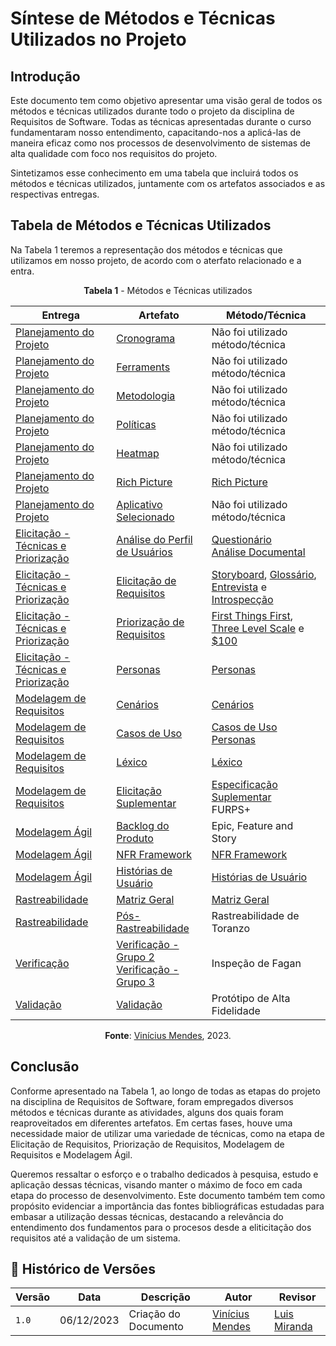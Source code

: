 # Síntese de Métodos e Técnicas Utilizados no Projeto

## Introdução

Este documento tem como objetivo apresentar uma visão geral de todos os métodos e técnicas utilizados durante todo o projeto da disciplina de Requisitos de Software. Todas as técnicas apresentadas durante o curso fundamentaram nosso entendimento, capacitando-nos a aplicá-las de maneira eficaz como nos processos de desenvolvimento de sistemas de alta qualidade com foco nos requisitos do projeto.

Sintetizamos esse conhecimento em uma tabela que incluirá todos os métodos e técnicas utilizados, juntamente com os artefatos associados e as respectivas entregas.

## Tabela de Métodos e Técnicas Utilizados

Na Tabela 1 teremos a representação dos métodos e técnicas que utilizamos em nosso projeto, de acordo com o aterfato relacionado e a entra.

<center>
  
**Tabela 1** - Métodos e Técnicas utilizados

| Entrega | Artefato | Método/Técnica |
|---------|----------|----------------|
|[Planejamento do Projeto](https://github.com/Requisitos-de-Software/2023.2-Carteira_Digital_de_Transito/tree/main/docs/planejamento) |[Cronograma](https://requisitos-de-software.github.io/2023.2-Carteira_Digital_de_Transito/planejamento/cronograma/) | Não foi utilizado método/técnica | 
|[Planejamento do Projeto](https://github.com/Requisitos-de-Software/2023.2-Carteira_Digital_de_Transito/tree/main/docs/planejamento) |[Ferraments](https://requisitos-de-software.github.io/2023.2-Carteira_Digital_de_Transito/planejamento/ferramenta/) | Não foi utilizado método/técnica|
|[Planejamento do Projeto](https://github.com/Requisitos-de-Software/2023.2-Carteira_Digital_de_Transito/tree/main/docs/planejamento) |[Metodologia](https://requisitos-de-software.github.io/2023.2-Carteira_Digital_de_Transito/planejamento/metodologia/) | Não foi utilizado método/técnica|
|[Planejamento do Projeto](https://github.com/Requisitos-de-Software/2023.2-Carteira_Digital_de_Transito/tree/main/docs/planejamento) |[Políticas](https://requisitos-de-software.github.io/2023.2-Carteira_Digital_de_Transito/planejamento/pol%C3%ADticas/) | Não foi utilizado método/técnica|
|[Planejamento do Projeto](https://github.com/Requisitos-de-Software/2023.2-Carteira_Digital_de_Transito/tree/main/docs/planejamento) |[Heatmap](https://requisitos-de-software.github.io/2023.2-Carteira_Digital_de_Transito/planejamento/Heatmap/) | Não foi utilizado método/técnica|
|[Planejamento do Projeto](https://github.com/Requisitos-de-Software/2023.2-Carteira_Digital_de_Transito/tree/main/docs/planejamento) |[Rich Picture](https://requisitos-de-software.github.io/2023.2-Carteira_Digital_de_Transito/pr%C3%A9-rastreabilidade/rich%20picture/) | [Rich Picture](https://requisitos-de-software.github.io/2023.2-Carteira_Digital_de_Transito/pr%C3%A9-rastreabilidade/rich%20picture/) | 
|[Planejamento do Projeto](https://github.com/Requisitos-de-Software/2023.2-Carteira_Digital_de_Transito/tree/main/docs/planejamento) |[Aplicativo Selecionado](https://requisitos-de-software.github.io/2023.2-Carteira_Digital_de_Transito/planejamento/aplicativo/) |Não foi utilizado método/técnica |
| [Elicitação - Técnicas e Priorização](https://github.com/Requisitos-de-Software/2023.2-Carteira_Digital_de_Transito/tree/main/docs/elicita%C3%A7%C3%A3o) | [Análise do Perfil de Usuários](https://requisitos-de-software.github.io/2023.2-Carteira_Digital_de_Transito/elicita%C3%A7%C3%A3o/PerfildeUsuario/PerfilUsuario/) | [Questionário](https://requisitos-de-software.github.io/2023.2-Carteira_Digital_de_Transito/elicita%C3%A7%C3%A3o/PerfildeUsuario/Questionario/) <br> [Análise Documental](https://requisitos-de-software.github.io/2023.2-Carteira_Digital_de_Transito/elicita%C3%A7%C3%A3o/PerfildeUsuario/AnaliseDocumento/) |
| [Elicitação - Técnicas e Priorização](https://github.com/Requisitos-de-Software/2023.2-Carteira_Digital_de_Transito/tree/main/docs/elicita%C3%A7%C3%A3o) | [Elicitação de Requisitos](https://requisitos-de-software.github.io/2023.2-Carteira_Digital_de_Transito/elicita%C3%A7%C3%A3o/requisitos_elicitados/) | [Storyboard](https://requisitos-de-software.github.io/2023.2-Carteira_Digital_de_Transito/elicita%C3%A7%C3%A3o/storyboard/), [Glossário](https://requisitos-de-software.github.io/2023.2-Carteira_Digital_de_Transito/elicita%C3%A7%C3%A3o/glossario/), [Entrevista](https://requisitos-de-software.github.io/2023.2-Carteira_Digital_de_Transito/elicita%C3%A7%C3%A3o/entrevista/) e [Introspecção](https://requisitos-de-software.github.io/2023.2-Carteira_Digital_de_Transito/elicita%C3%A7%C3%A3o/Introspeccao/) |
| [Elicitação - Técnicas e Priorização](https://github.com/Requisitos-de-Software/2023.2-Carteira_Digital_de_Transito/tree/main/docs/elicita%C3%A7%C3%A3o) | [Priorização de Requisitos](https://requisitos-de-software.github.io/2023.2-Carteira_Digital_de_Transito/elicita%C3%A7%C3%A3o/requisitos_elicitados/) | [First Things First](https://requisitos-de-software.github.io/2023.2-Carteira_Digital_de_Transito/elicita%C3%A7%C3%A3o/prioriza%C3%A7%C3%A3o/first_things_first/), [Three Level Scale](https://requisitos-de-software.github.io/2023.2-Carteira_Digital_de_Transito/elicita%C3%A7%C3%A3o/prioriza%C3%A7%C3%A3o/three_level_scale/) e [$100](https://requisitos-de-software.github.io/2023.2-Carteira_Digital_de_Transito/elicita%C3%A7%C3%A3o/prioriza%C3%A7%C3%A3o/100/) |
| [Elicitação - Técnicas e Priorização](https://github.com/Requisitos-de-Software/2023.2-Carteira_Digital_de_Transito/tree/main/docs/elicita%C3%A7%C3%A3o) | [Personas](https://requisitos-de-software.github.io/2023.2-Carteira_Digital_de_Transito/elicita%C3%A7%C3%A3o/personas/) | [Personas](https://requisitos-de-software.github.io/2023.2-Carteira_Digital_de_Transito/elicita%C3%A7%C3%A3o/personas/) | 
| [Modelagem de Requisitos](https://github.com/Requisitos-de-Software/2023.2-Carteira_Digital_de_Transito/tree/main/docs/modelagem) | [Cenários](https://requisitos-de-software.github.io/2023.2-Carteira_Digital_de_Transito/modelagem/cenarios/) | [Cenários](https://requisitos-de-software.github.io/2023.2-Carteira_Digital_de_Transito/modelagem/cenarios/) |
| [Modelagem de Requisitos](https://github.com/Requisitos-de-Software/2023.2-Carteira_Digital_de_Transito/tree/main/docs/modelagem) | [Casos de Uso](https://requisitos-de-software.github.io/2023.2-Carteira_Digital_de_Transito/modelagem/casosDeUso/) | [Casos de Uso](https://requisitos-de-software.github.io/2023.2-Carteira_Digital_de_Transito/modelagem/casosDeUso/) <br> [Personas](https://requisitos-de-software.github.io/2023.2-Carteira_Digital_de_Transito/elicita%C3%A7%C3%A3o/personas/) |
| [Modelagem de Requisitos](https://github.com/Requisitos-de-Software/2023.2-Carteira_Digital_de_Transito/tree/main/docs/modelagem) | [Léxico](https://requisitos-de-software.github.io/2023.2-Carteira_Digital_de_Transito/modelagem/l%C3%A9xicos/) | [Léxico](https://requisitos-de-software.github.io/2023.2-Carteira_Digital_de_Transito/modelagem/l%C3%A9xicos/) | 
| [Modelagem de Requisitos](https://github.com/Requisitos-de-Software/2023.2-Carteira_Digital_de_Transito/tree/main/docs/modelagem) | [Elicitação Suplementar](https://requisitos-de-software.github.io/2023.2-Carteira_Digital_de_Transito/modelagem/especificacao-suplementar/) | [Especificação Suplementar](https://requisitos-de-software.github.io/2023.2-Carteira_Digital_de_Transito/modelagem/especificacao-suplementar/) <br> FURPS+|
| [Modelagem Ágil ](https://github.com/Requisitos-de-Software/2023.2-Carteira_Digital_de_Transito/tree/main/docs/modelagem/agil) | [Backlog do Produto](https://requisitos-de-software.github.io/2023.2-Carteira_Digital_de_Transito/modelagem/agil/backlog/) | Epic, Feature and Story |
| [Modelagem Ágil ](https://github.com/Requisitos-de-Software/2023.2-Carteira_Digital_de_Transito/tree/main/docs/modelagem/agil) | [NFR Framework](https://requisitos-de-software.github.io/2023.2-Carteira_Digital_de_Transito/modelagem/agil/framework/) | [NFR Framework](https://requisitos-de-software.github.io/2023.2-Carteira_Digital_de_Transito/modelagem/agil/framework/) |
| [Modelagem Ágil](https://github.com/Requisitos-de-Software/2023.2-Carteira_Digital_de_Transito/tree/main/docs/modelagem/agil) | [Histórias de Usuário](https://requisitos-de-software.github.io/2023.2-Carteira_Digital_de_Transito/modelagem/agil/historiasUsuario/) | [Histórias de Usuário](https://requisitos-de-software.github.io/2023.2-Carteira_Digital_de_Transito/modelagem/agil/historiasUsuario/) |
| [Rastreabilidade](https://github.com/Requisitos-de-Software/2023.2-Carteira_Digital_de_Transito/tree/main/docs/pos-rastreabilidade) | [Matriz Geral](https://requisitos-de-software.github.io/2023.2-Carteira_Digital_de_Transito/pos-rastreabilidade/matriz-geral/) | [Matriz Geral](https://requisitos-de-software.github.io/2023.2-Carteira_Digital_de_Transito/pos-rastreabilidade/matriz-geral/) |
| [Rastreabilidade](https://github.com/Requisitos-de-Software/2023.2-Carteira_Digital_de_Transito/tree/main/docs/pos-rastreabilidade) | [Pós-Rastreabilidade](https://requisitos-de-software.github.io/2023.2-Carteira_Digital_de_Transito/pos-rastreabilidade/pos-rastreabilidade/) | Rastreabilidade de Toranzo |
| [Verificação](https://github.com/Requisitos-de-Software/2023.2-Carteira_Digital_de_Transito/tree/main/docs/verificacao) | [Verificação - Grupo 2](https://requisitos-de-software.github.io/2023.2-Carteira_Digital_de_Transito/pos-rastreabilidade/pos-rastreabilidade/) <br> [Verificação - Grupo 3](https://requisitos-de-software.github.io/2023.2-Carteira_Digital_de_Transito/pos-rastreabilidade/pos-rastreabilidade/) | Inspeção de Fagan | 
| [Validação]() | [Validação](https://requisitos-de-software.github.io/2023.2-Carteira_Digital_de_Transito/Validacao/Prototipo_alta_fidelidade/Agendamento/) | Protótipo de Alta Fidelidade |

**Fonte**: [Vinícius Mendes](https://github.com/yabamiah), 2023.

</center>

## Conclusão

Conforme apresentado na Tabela 1, ao longo de todas as etapas do projeto na disciplina de Requisitos de Software, foram empregados diversos métodos e técnicas durante as atividades, alguns dos quais foram reaproveitados em diferentes artefatos. Em certas fases, houve uma necessidade maior de utilizar uma variedade de técnicas, como na etapa de Elicitação de Requisitos, Priorização de Requisitos, Modelagem de Requisitos e Modelagem Ágil.

Queremos ressaltar o esforço e o trabalho dedicados à pesquisa, estudo e aplicação dessas técnicas, visando manter o máximo de foco em cada etapa do processo de desenvolvimento. Este documento também tem como propósito evidenciar a importância das fontes bibliográficas estudadas para embasar a utilização dessas técnicas, destacando a relevância do entendimento dos fundamentos para o procesos desde a eliticitação dos requisitos até a validação de um sistema. 


## 📑 Histórico de Versões

| Versão | Data | Descrição | Autor | Revisor|
|--------|------|-----------|-------|--------|
|`1.0`|06/12/2023| Criação do Documento| [Vinícius Mendes](https://github.com/yabamiah) | [Luis Miranda](https://github.com/LuisMiranda10)|
